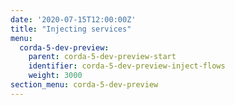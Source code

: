 ```yaml
---
date: '2020-07-15T12:00:00Z'
title: "Injecting services"
menu:
  corda-5-dev-preview:
    parent: corda-5-dev-preview-start
    identifier: corda-5-dev-preview-inject-flows
    weight: 3000
section_menu: corda-5-dev-preview
---
```

